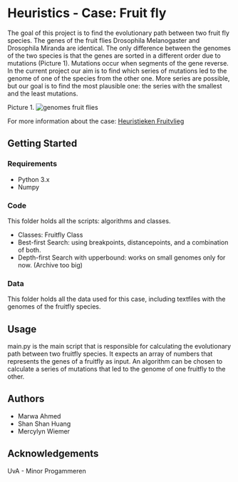 # Heuristics - Case: Fruit fly #

The goal of this project is to find the evolutionary path between two fruit fly species. The genes of the fruit flies Drosophila Melanogaster and Drosophila Miranda are identical. The only difference between the genomes of the two species is that the genes are sorted in a different order due to mutations (Picture 1). Mutations occur when segments of the gene reverse. In the current project our aim is to find which series of mutations led to the genome of one of the species from the other one. More series are possible, but our goal is to find the most plausible one: the series with the smallest and the least mutations.

Picture 1.
![genomes fruit flies](http://heuristieken.nl/wiki/images/0/03/Tweegenomen.gif)


For more information about the case:
[Heuristieken Fruitvlieg](http://heuristieken.nl/wiki/index.php?title=Fruitvliegen)

## Getting Started ##

### Requirements ###
- Python 3.x
- Numpy

### Code ###
This folder holds all the scripts: algorithms and classes.
- Classes: Fruitfly Class
- Best-first Search: using breakpoints, distancepoints, and a combination of both.
- Depth-first Search with upperbound: works on small genomes only for now. (Archive too big)

### Data ###
This folder holds all the data used for this case, including textfiles with the genomes of the fruitfly species.

## Usage ##
main.py is the main script that is responsible for calculating the evolutionary path between two fruitfly species. It expects an array of numbers that represents the genes of a fruitfly as input. An algorithm can be chosen to calculate a series of mutations that led to the genome of one fruitfly to the other.

## Authors ##
- Marwa Ahmed
- Shan Shan Huang
- Mercylyn Wiemer

## Acknowledgements ##
UvA - Minor Progammeren
